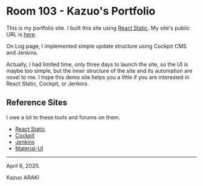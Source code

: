# Room 103 - Kazuo's Portfolio

This is my portfolio site. I built this site using [React Static](https://github.com/react-static/react-static).
My site's public URL is [here](http://room103.tk).

On Log page, I implemented simple update structure using Cockpit CMS and Jenkins.

Actually, I had limited time, only three days to launch the site, so the UI is maybe too simple,
but the inner structure of the site and its automation are novel to me. I hope this demo site helps you
a little if you are interested in React Static, Cockpit, or Jenkins.

## Reference Sites

I owe a lot to these tools and forums on them.

- [React Static](https://github.com/react-static/react-static)
- [Cockpit](https://getcockpit.com/)
- [Jenkins](https://jenkins.io/)
- [Material-UI](https://material-ui.com/)

***

April 6, 2020.

Kazuo ARAKI
